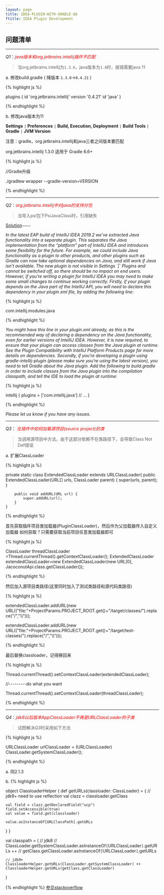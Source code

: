 ```yaml
---
layout: page
title: IDEA-PLUGIN-WITH-GRADLE-QA
ftitle: IDEA Plugin Development
---
```


## 问题清单

***

*Q1*：<font color="red"><em>java版本和org.jetbrains.intellij插件不匹配</em></font>

>当org.jetbrains.intellij为`1.3.0`，java版本为`1.8`时，报错需要java 11

a. 修改build.gradle ( 降版本 `1.3.0`->`0.4.21` )

{% highlight js %}

plugins {
    id 'org.jetbrains.intellij' version '0.4.21'
    id 'java'
}

{% endhighlight %}

b. 修改java版本为11

**Settings** `|` **Preferences** `|` **Build, Execution, Deployment** `|` **Build Tools** `|` **Gradle** `|` **JVM Version**

注意：gradle，org.jetbrains.intellij和java三者之间版本要匹配

org.jetbrains.intellij 1.3.0 适用于 Gradle 6.6+

{% highlight js %}

//Gradle升级

./gradlew wrapper --gradle-version=VERSION

{% endhighlight %}

***

*Q2*：<font color="red"><em>org.jetbrains.intellij中对java的支持分包</em></font>

>当导入psi包下PsiJavaClass时，引用缺失

[Solution](https://blog.jetbrains.com/platform/2019/06/java-functionality-extracted-as-a-plugin/)`————`

<cite>
In the latest EAP build of IntelliJ IDEA 2019.2 we’ve extracted Java functionality into a separate plugin. This separates the Java implementation from the “platform” part of IntelliJ IDEA and introduces some flexibility for the future. For example, we could include Java functionality as a plugin to other products, and other plugins such as Gradle can now take optional dependencies on Java, and still work if Java isn’t available.
</cite>

<cite>
The new plugin is not visible in Settings `|` Plugins and cannot be switched off, so there should be no impact on end users. However, if you’re writing a plugin for IntelliJ IDEA you may need to make some small changes to continue working correctly.
</cite>

<cite>
Firstly, if your plugin depends on the Java part of the IntelliJ API, you will need to declare this dependency in your plugin.xml file, by adding the following line:
</cite>

{% highlight js %}

<depends> com.intellij.modules.java </depends>

{% endhighlight %}

<cite>
You might have this line in your plugin.xml already, as this is the recommended way of declaring a dependency on the Java functionality, even for earlier versions of IntelliJ IDEA. However, it is now required, to ensure that your plugin can access classes from the Java plugin at runtime. See the Plugin Compatibility with IntelliJ Platform Products page for more details on dependencies.
</cite>

<cite>
Secondly, if you’re developing a plugin using gradle-intellij-plugin (please make sure you’re using the latest version), you need to tell Gradle about the Java plugin. Add the following to build.gradle in order to include classes from the Java plugin into the compilation classpath, and tell the IDE to load the plugin at runtime:
</cite>


{% highlight js %}

intellij {
  plugins = ['com.intellij.java']
  // ...
}

{% endhighlight %}

<cite>
Please let us know if you have any issues.
</cite>

***

*Q3*：<font color="red"><em> 在插件中如何加载源项目(source project)的类</em></font>

>当调用源项目中方法，由于这部分依赖不在类路径下，会导致Class Not Def错误

a. 扩展ClassLoader

{% highlight js %}

private static class ExtendedClassLoader extends URLClassLoader{
        public ExtendedClassLoader(URL[] urls, ClassLoader parent) {
            super(urls, parent);
        }

        public void addURL(URL url) {
            super.addURL(url);
        }
    }

{% endhighlight %}

首先获取插件项目类加载器(PluginClassLoader)，然后作为父加载器传入自定义加载器
如何获取？只需要获取当前项目任意类加载器即可

{% highlight js %}

ClassLoader threadClassLoader =Thread.currentThread().getContextClassLoader();
ExtendedClassLoader extendedClassLoader=new ExtendedClassLoader(new URL[0], JacoconutApi.class.getClassLoader());

{% endhighlight %}

然后加入源项目类路径(这里同时加入了测试类路径和源代码类路径)

{% highlight js %}

extendedClassLoader.addURL(new URL(("file:"+ProjectParams.PROJECT_ROOT.get()+"/target/classes/").replace("/","\\\\")));

extendedClassLoader.addURL(new URL(("file:"+ProjectParams.PROJECT_ROOT.get()+"/target/test-classes/").replace("/","\\\\")));

{% endhighlight %}

最后替换classloader，记得换回来

{% highlight js %}

Thread.currentThread().setContextClassLoader(extendedClassLoader);

//---------do what you want

Thread.currentThread().setContextClassLoader(threadClassLoader);

{% endhighlight %}

***

*Q4*：<font color="red"><em>jdk9以后版本AppClassLoader不再是URLClassLoader的子类</em></font>

>试图解决*Q3*时采用如下方法

{% highlight js %}

URLClassLoader urlClassLoader = (URLClassLoader) ClassLoader.getSystemClassLoader();

{% endhighlight %}

a. 同2.1.3

b.
{% highlight js %}

object ClassloaderHelper {
  def getURLs(classloader: ClassLoader) = {
    // jdk9+ need to use reflection
    val clazz = classloader.getClass

    val field = clazz.getDeclaredField("ucp")
    field.setAccessible(true)
    val value = field.get(classloader)

    value.asInstanceOf[URLClassPath].getURLs
  }
}

val classpath =
  (
    // jdk8
    // ClassLoader.getSystemClassLoader.asInstanceOf`[`URLClassLoader`]`.getURLs ++
    // getClass.getClassLoader.asInstanceOf`[`URLClassLoader`]`.getURLs

    // jdk9+
    ClassloaderHelper.getURLs(ClassLoader.getSystemClassLoader) ++
    ClassloaderHelper.getURLs(getClass.getClassLoader)
  )

  {% endhighlight %}
  [参见stackoverflow](https://stackoverflow.com/questions/46694600/java-9-compatability-issue-with-classloader-getsystemclassloader)
